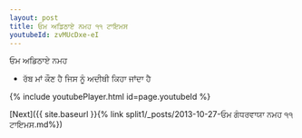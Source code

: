 ```yaml
---
layout: post
title: ਓਮ ਅਡਿਠਾਏ ਨਮਹ ੧੧ ਟਾਇਮਸ
youtubeId: zvMUcDxe-eI
---
```

 
 
 ਓਮ ਅਡਿਠਾਏ ਨਮਹ  
 
 -  ਰੱਬ ਮਾਂ ਕੌਣ ਹੈ ਜਿਸ ਨੂੰ ਅਦੀਥੀ ਕਿਹਾ ਜਾਂਦਾ ਹੈ 
 
  
 
  
 
 
 
 
 
 


{% include youtubePlayer.html id=page.youtubeId %}
 
[Next]({{ site.baseurl }}{% link  split1/_posts/2013-10-27-ਓਮ ਗੰਧਰਵਾਯਾ ਨਮਹ ੧੧ ਟਾਇਮਸ.md%})
 
